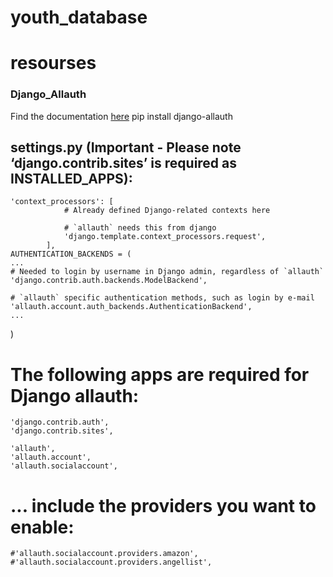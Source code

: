 # youth_database
# resourses
### Django_Allauth

Find the documentation [here](http://django-allauth.readthedocs.io/en/latest/installation.html)
    pip install django-allauth
## settings.py (Important - Please note ‘django.contrib.sites’ is required as INSTALLED_APPS):
    'context_processors': [
                # Already defined Django-related contexts here

                # `allauth` needs this from django
                'django.template.context_processors.request',
            ],
    AUTHENTICATION_BACKENDS = (
    ...
    # Needed to login by username in Django admin, regardless of `allauth`
    'django.contrib.auth.backends.ModelBackend',

    # `allauth` specific authentication methods, such as login by e-mail
    'allauth.account.auth_backends.AuthenticationBackend',
    ...
)
# The following apps are required for Django allauth:
    'django.contrib.auth',
    'django.contrib.sites',

    'allauth',
    'allauth.account',
    'allauth.socialaccount',
# ... include the providers you want to enable:
    #'allauth.socialaccount.providers.amazon',
    #'allauth.socialaccount.providers.angellist',
